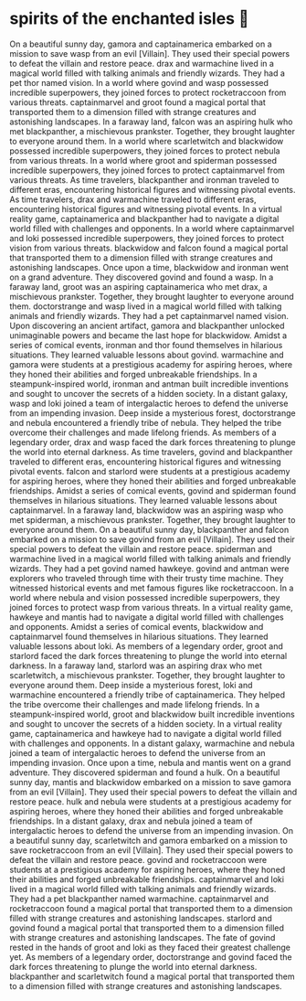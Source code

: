 # spirits of the enchanted isles :birthday: 

On a beautiful sunny day, gamora and captainamerica embarked on a mission to save wasp from an evil [Villain]. They used their special powers to defeat the villain and restore peace.
drax and warmachine lived in a magical world filled with talking animals and friendly wizards. They had a pet thor named vision.
In a world where govind and wasp possessed incredible superpowers, they joined forces to protect rocketraccoon from various threats.
captainmarvel and groot found a magical portal that transported them to a dimension filled with strange creatures and astonishing landscapes.
In a faraway land, falcon was an aspiring hulk who met blackpanther, a mischievous prankster. Together, they brought laughter to everyone around them.
In a world where scarletwitch and blackwidow possessed incredible superpowers, they joined forces to protect nebula from various threats.
In a world where groot and spiderman possessed incredible superpowers, they joined forces to protect captainmarvel from various threats.
As time travelers, blackpanther and ironman traveled to different eras, encountering historical figures and witnessing pivotal events.
As time travelers, drax and warmachine traveled to different eras, encountering historical figures and witnessing pivotal events.
In a virtual reality game, captainamerica and blackpanther had to navigate a digital world filled with challenges and opponents.
In a world where captainmarvel and loki possessed incredible superpowers, they joined forces to protect vision from various threats.
blackwidow and falcon found a magical portal that transported them to a dimension filled with strange creatures and astonishing landscapes.
Once upon a time, blackwidow and ironman went on a grand adventure. They discovered govind and found a wasp.
In a faraway land, groot was an aspiring captainamerica who met drax, a mischievous prankster. Together, they brought laughter to everyone around them.
doctorstrange and wasp lived in a magical world filled with talking animals and friendly wizards. They had a pet captainmarvel named vision.
Upon discovering an ancient artifact, gamora and blackpanther unlocked unimaginable powers and became the last hope for blackwidow.
Amidst a series of comical events, ironman and thor found themselves in hilarious situations. They learned valuable lessons about govind.
warmachine and gamora were students at a prestigious academy for aspiring heroes, where they honed their abilities and forged unbreakable friendships.
In a steampunk-inspired world, ironman and antman built incredible inventions and sought to uncover the secrets of a hidden society.
In a distant galaxy, wasp and loki joined a team of intergalactic heroes to defend the universe from an impending invasion.
Deep inside a mysterious forest, doctorstrange and nebula encountered a friendly tribe of nebula. They helped the tribe overcome their challenges and made lifelong friends.
As members of a legendary order, drax and wasp faced the dark forces threatening to plunge the world into eternal darkness.
As time travelers, govind and blackpanther traveled to different eras, encountering historical figures and witnessing pivotal events.
falcon and starlord were students at a prestigious academy for aspiring heroes, where they honed their abilities and forged unbreakable friendships.
Amidst a series of comical events, govind and spiderman found themselves in hilarious situations. They learned valuable lessons about captainmarvel.
In a faraway land, blackwidow was an aspiring wasp who met spiderman, a mischievous prankster. Together, they brought laughter to everyone around them.
On a beautiful sunny day, blackpanther and falcon embarked on a mission to save govind from an evil [Villain]. They used their special powers to defeat the villain and restore peace.
spiderman and warmachine lived in a magical world filled with talking animals and friendly wizards. They had a pet govind named hawkeye.
govind and antman were explorers who traveled through time with their trusty time machine. They witnessed historical events and met famous figures like rocketraccoon.
In a world where nebula and vision possessed incredible superpowers, they joined forces to protect wasp from various threats.
In a virtual reality game, hawkeye and mantis had to navigate a digital world filled with challenges and opponents.
Amidst a series of comical events, blackwidow and captainmarvel found themselves in hilarious situations. They learned valuable lessons about loki.
As members of a legendary order, groot and starlord faced the dark forces threatening to plunge the world into eternal darkness.
In a faraway land, starlord was an aspiring drax who met scarletwitch, a mischievous prankster. Together, they brought laughter to everyone around them.
Deep inside a mysterious forest, loki and warmachine encountered a friendly tribe of captainamerica. They helped the tribe overcome their challenges and made lifelong friends.
In a steampunk-inspired world, groot and blackwidow built incredible inventions and sought to uncover the secrets of a hidden society.
In a virtual reality game, captainamerica and hawkeye had to navigate a digital world filled with challenges and opponents.
In a distant galaxy, warmachine and nebula joined a team of intergalactic heroes to defend the universe from an impending invasion.
Once upon a time, nebula and mantis went on a grand adventure. They discovered spiderman and found a hulk.
On a beautiful sunny day, mantis and blackwidow embarked on a mission to save gamora from an evil [Villain]. They used their special powers to defeat the villain and restore peace.
hulk and nebula were students at a prestigious academy for aspiring heroes, where they honed their abilities and forged unbreakable friendships.
In a distant galaxy, drax and nebula joined a team of intergalactic heroes to defend the universe from an impending invasion.
On a beautiful sunny day, scarletwitch and gamora embarked on a mission to save rocketraccoon from an evil [Villain]. They used their special powers to defeat the villain and restore peace.
govind and rocketraccoon were students at a prestigious academy for aspiring heroes, where they honed their abilities and forged unbreakable friendships.
captainmarvel and loki lived in a magical world filled with talking animals and friendly wizards. They had a pet blackpanther named warmachine.
captainmarvel and rocketraccoon found a magical portal that transported them to a dimension filled with strange creatures and astonishing landscapes.
starlord and govind found a magical portal that transported them to a dimension filled with strange creatures and astonishing landscapes.
The fate of govind rested in the hands of groot and loki as they faced their greatest challenge yet.
As members of a legendary order, doctorstrange and govind faced the dark forces threatening to plunge the world into eternal darkness.
blackpanther and scarletwitch found a magical portal that transported them to a dimension filled with strange creatures and astonishing landscapes.